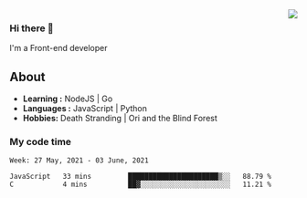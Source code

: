 <img align='right' src="https://github-readme-stats.vercel.app/api?username=strugglebak&show_icons=true">

### Hi there 👋

I'm a Front-end developer

## About

-  **Learning :** NodeJS | Go
-  **Languages :** JavaScript | Python
-  **Hobbies:** Death Stranding | Ori and the Blind Forest

### My code time

<!--START_SECTION:waka-->
```text
Week: 27 May, 2021 - 03 June, 2021

JavaScript   33 mins         ██████████████████████▒░░   88.79 % 
C            4 mins          ██▓░░░░░░░░░░░░░░░░░░░░░░   11.21 % 
```
<!--END_SECTION:waka-->
